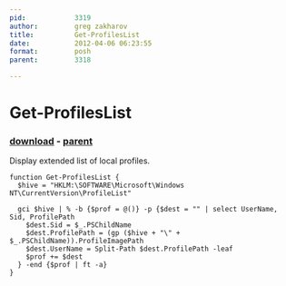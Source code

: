 ```yaml
---
pid:            3319
author:         greg zakharov
title:          Get-ProfilesList
date:           2012-04-06 06:23:55
format:         posh
parent:         3318

---
```


# Get-ProfilesList

### [download](Scripts\3319.ps1) - [parent](Scripts\3318.md)

Display extended list of local profiles.

```posh
function Get-ProfilesList {
  $hive = "HKLM:\SOFTWARE\Microsoft\Windows NT\CurrentVersion\ProfileList"

  gci $hive | % -b {$prof = @()} -p {$dest = "" | select UserName, Sid, ProfilePath
    $dest.Sid = $_.PSChildName
    $dest.ProfilePath = (gp ($hive + "\" + $_.PSChildName)).ProfileImagePath
    $dest.UserName = Split-Path $dest.ProfilePath -leaf
    $prof += $dest
  } -end {$prof | ft -a}
}
```
